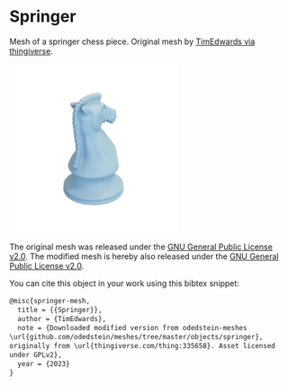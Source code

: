 # Springer

Mesh of a springer chess piece.
Original mesh by [TimEdwards via thingiverse](https://www.thingiverse.com/thing:335658).

![springer](springer.png)

The original mesh was released under the [GNU General Public License v2.0](https://www.gnu.org/licenses/old-licenses/gpl-2.0.html).
The modified mesh is hereby also released under the [GNU General Public License v2.0](https://www.gnu.org/licenses/old-licenses/gpl-2.0.html).

You can cite this object in your work using this bibtex snippet:
```
@misc{springer-mesh,
  title = {{Springer}},
  author = {TimEdwards},
  note = {Downloaded modified version from odedstein-meshes \url{github.com/odedstein/meshes/tree/master/objects/springer}, originally from \url{thingiverse.com/thing:335658}. Asset licensed under GPLv2},
  year = {2023}
}
```
